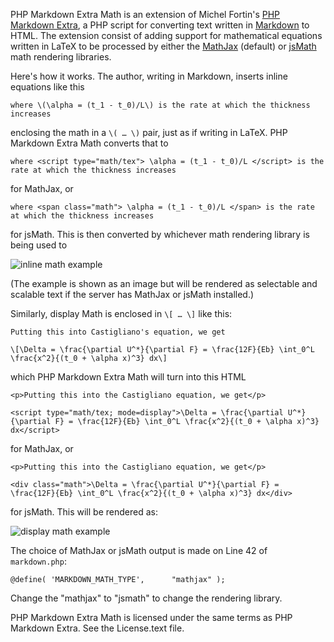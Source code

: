 PHP Markdown Extra Math is an extension of Michel Fortin's [PHP Markdown Extra][1], a PHP script for converting text written in [Markdown][2] to HTML. The extension consist of adding support for mathematical equations written in LaTeX to be processed by either the [MathJax][4] (default) or [jsMath][3] math rendering libraries.

Here's how it works. The author, writing in Markdown, inserts inline equations like this

    where \(\alpha = (t_1 - t_0)/L\) is the rate at which the thickness increases

enclosing the math in a `\( … \)` pair, just as if writing in LaTeX. PHP Markdown Extra Math converts that to

    where <script type="math/tex"> \alpha = (t_1 - t_0)/L </script> is the rate at which the thickness increases

for MathJax, or

    where <span class="math"> \alpha = (t_1 - t_0)/L </span> is the rate at which the thickness increases

for jsMath. This is then converted by whichever math rendering library is being used to

![inline math example](http://www.leancrew.com/all-this/images/math-inline-example.png)

(The example is shown as an image but will be rendered as selectable and scalable text if the server has MathJax or jsMath installed.)

Similarly, display Math is enclosed in `\[ … \]` like this:

    Putting this into Castigliano's equation, we get
    
    \[\Delta = \frac{\partial U^*}{\partial F} = \frac{12F}{Eb} \int_0^L \frac{x^2}{(t_0 + \alpha x)^3} dx\]

which PHP Markdown Extra Math will turn into this HTML

    <p>Putting this into the Castigliano equation, we get</p>

    <script type="math/tex; mode=display">\Delta = \frac{\partial U^*}{\partial F} = \frac{12F}{Eb} \int_0^L \frac{x^2}{(t_0 + \alpha x)^3} dx</script>

for MathJax, or

    <p>Putting this into the Castigliano equation, we get</p>

    <div class="math">\Delta = \frac{\partial U^*}{\partial F} = \frac{12F}{Eb} \int_0^L \frac{x^2}{(t_0 + \alpha x)^3} dx</div>

for jsMath. This will be rendered as:

![display math example](http://www.leancrew.com/all-this/images/math-display-example.png)

The choice of MathJax or jsMath output is made on Line 42 of `markdown.php`:

    @define( 'MARKDOWN_MATH_TYPE',      "mathjax" );

Change the "mathjax" to "jsmath" to change the rendering library.


PHP Markdown Extra Math is licensed under the same terms as PHP Markdown Extra. See the License.text file.

[1]: http://michelf.com/projects/php-markdown/extra/
[2]: http://daringfireball.net/projects/markdown/
[3]: http://www.math.union.edu/~dpvc/jsMath/
[4]: http://www.mathjax.org/
